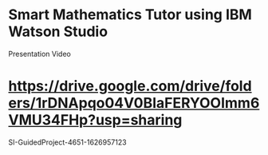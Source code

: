 # Smart Mathematics Tutor using IBM Watson Studio
Presentation Video
# https://drive.google.com/drive/folders/1rDNApqo04V0BIaFERYOOImm6VMU34FHp?usp=sharing
SI-GuidedProject-4651-1626957123
